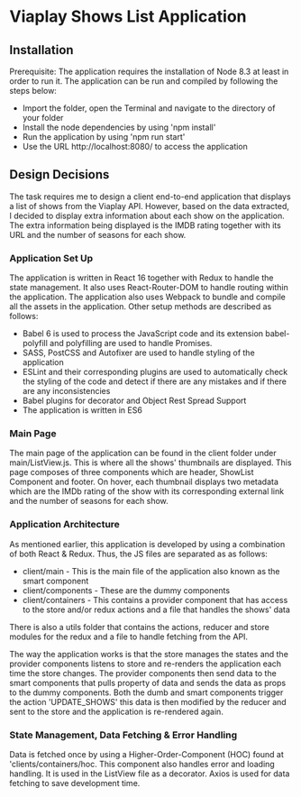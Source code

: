 # Viaplay Shows List Application
## Installation
Prerequisite: The application requires the installation of Node 8.3 at least in order to run it.
The application can be run and compiled by following the steps below:
  - Import the folder,  open the Terminal and navigate to the directory of your folder
  - Install the node dependencies by using 'npm install'
  - Run the application by using 'npm run start'
  - Use the URL http://localhost:8080/ to access the application

## Design Decisions
The task requires me to design a client end-to-end application that displays a list of shows from the Viaplay API. However, based on the data extracted, I decided to display extra information about each show on the application. The extra information being displayed is the IMDB rating together with its URL and the number of seasons for each show.

### Application Set Up

The application is written in React 16 together with Redux to handle the state management. It also uses React-Router-DOM to handle routing within the application. The application also uses Webpack to bundle and compile all the assets in the application. Other setup methods are described as follows:
  - Babel 6 is used to process the JavaScript code and its extension babel-polyfill and polyfilling are used to handle Promises.
  - SASS, PostCSS and Autofixer are used to handle styling of the application
  - ESLint and their corresponding plugins are used to automatically check the styling of the code and detect if there are any mistakes and if there are any inconsistencies
  - Babel plugins for decorator and Object Rest Spread Support
  - The application is written in ES6 


### Main Page
The main page of the application can be found in the client folder under main/ListView.js. This is where all the shows' thumbnails are displayed. This page composes of three components which are header, ShowList Component and footer. On hover, each thumbnail displays two metadata which are the IMDb rating of the show with its corresponding external link and the number of seasons for each show.

### Application Architecture
As mentioned earlier, this application is developed by using a combination of both React & Redux. Thus, the JS files are separated as as follows:

  - client/main - This is the main file of the application also known as the smart component
  - client/components - These are the dummy components
  - client/containers - This contains a provider component that has access to the store and/or redux actions and a file that handles the shows' data

There is also a utils folder that contains the actions, reducer and store modules for the redux and a file to handle fetching from the API.

The way the application works is that the store manages the states and the provider components listens to store and re-renders the application each time the store changes. The provider components then send data to the smart components that pulls property of data and sends the data as props to the dummy components. Both the dumb and smart components trigger the action 'UPDATE_SHOWS' this data is then modified by the reducer and sent to the store and the application is re-rendered again.

### State Management, Data Fetching & Error Handling

Data is fetched once by using a Higher-Order-Component (HOC) found at 'clients/containers/hoc. This component also handles error and loading handling. It is used in the ListView file as a decorator.
Axios is used for data fetching to save development time.

>
